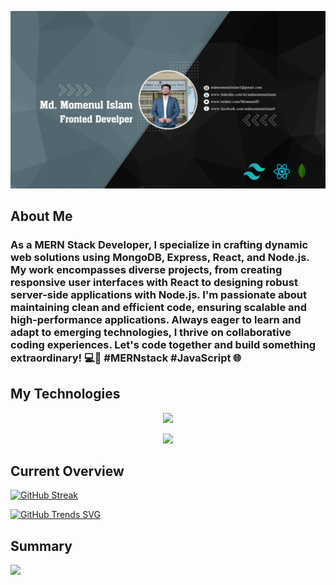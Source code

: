 ![The San Juan Mountains are beautiful!](/asset/Banner.jpg "San Juan Mountains")



## About Me

### As a MERN Stack Developer, I specialize in crafting dynamic web solutions using MongoDB, Express, React, and Node.js. My work encompasses diverse projects, from creating responsive user interfaces with React to designing robust server-side applications with Node.js. I'm passionate about maintaining clean and efficient code, ensuring scalable and high-performance applications. Always eager to learn and adapt to emerging technologies, I thrive on collaborative coding experiences. Let's code together and build something extraordinary! 💻🚀 #MERNstack #JavaScript 🌐



## My Technologies

<p align="center">
  <a href="https://skillicons.dev">
    <img src="https://skillicons.dev/icons?i=tailwind,firebase,mongodb,react,express,nodejs" />
  </a>
</p>
<p align="center">
  <a href="https://skillicons.dev">
    <img src="https://skillicons.dev/icons?i=html,css,js,github,vscode,figma" />
  </a>
</p>

## Current Overview
[![GitHub Streak](https://github-readme-streak-stats.herokuapp.com?user=mdmomenulislam1&theme=github-dark&border_radius=8&card_width=900)](https://git.io/streak-stats)

[![GitHub Trends SVG](https://api.githubtrends.io/user/svg/mdmomenulislam1/repos?time_range=one_year&theme=dark)](https://githubtrends.io)


## Summary
![](http://github-profile-summary-cards.vercel.app/api/cards/profile-details?username=mdmomenulislam1&theme=moonlight)
